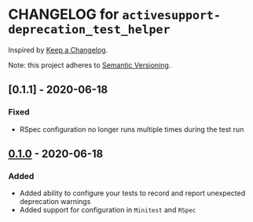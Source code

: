 # CHANGELOG for `activesupport-deprecation_test_helper`

Inspired by [Keep a Changelog](https://keepachangelog.com/en/1.0.0/).

Note: this project adheres to [Semantic Versioning](https://semver.org/spec/v2.0.0.html).

## [0.1.1] - 2020-06-18
### Fixed
- RSpec configuration no longer runs multiple times during the test run

## [0.1.0] - 2020-06-18
### Added
- Added ability to configure your tests to record and report unexpected deprecation warnings
- Added support for configuration in `Minitest` and `RSpec`

[0.1.0]: https://github.com/Invoca/active_support-deprecation_warning_helper/tree/v0.1.0
